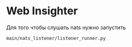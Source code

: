 # Web Insighter

Для того чтобы слушать nats нужно запустить 

`main/nats_listener/listener_runner.py`
